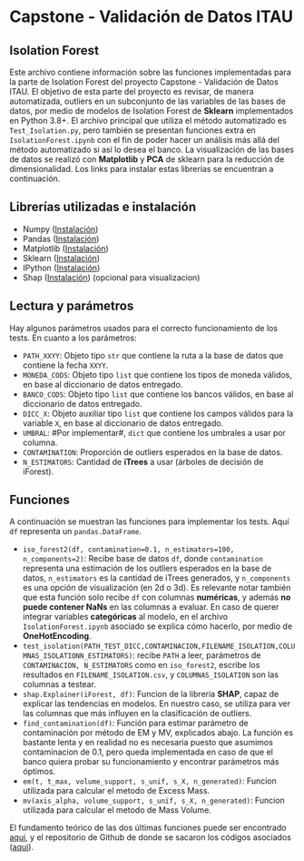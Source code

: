 # Capstone - Validación de Datos ITAU
## Isolation Forest

Este archivo contiene información sobre las funciones implementadas para la parte de Isolation Forest del proyecto Capstone - Validación de Datos ITAU. El objetivo de esta parte del proyecto es revisar, de manera automatizada, outliers en un subconjunto de las variables de las bases de datos, por medio de modelos de Isolation Forest de **Sklearn** implementados en Python 3.8+. El archivo principal que utiliza el método automatizado es ``Test_Isolation.py``, pero también se presentan funciones extra en ``IsolationForest.ipynb`` con el fin de poder hacer un análisis más allá del método automatizado si así lo desea el banco. La visualización de las bases de datos se realizó con **Matplotlib** y **PCA** de sklearn para la reducción de dimensionalidad. Los links para instalar estas librerías se encuentran a continuación.

## Librerías utilizadas e instalación

- Numpy ([Instalación](https://numpy.org/install/))
- Pandas ([Instalación](https://pandas.pydata.org/docs/getting_started/install.html))
- Matplotlib ([Instalación](https://matplotlib.org/stable/users/installing/index.html))
- Sklearn ([Instalación](https://scikit-learn.org/stable/install.html))
- IPython ([Instalación](https://ipython.org/install.html))
- Shap ([Instalación](https://shap.readthedocs.io/en/latest/index.html)) (opcional para visualizacion)

## Lectura y parámetros
Hay algunos parámetros usados para el correcto funcionamiento de los tests. En cuanto a los parámetros:
- `PATH_XXYY`: Objeto tipo `str` que contiene la ruta a la base de datos que contiene la fecha `XXYY`.
- `MONEDA_CODS`: Objeto tipo `list` que contiene los tipos de moneda válidos, en base al diccionario de datos entregado. 
- `BANCO_CODS`: Objeto tipo `list` que contiene los bancos válidos, en base al diccionario de datos entregado. 
- `DICC_X`: Objeto auxiliar tipo `list` que contiene los campos válidos para la variable `X`, en base al diccionario de datos entregado. 
- `UMBRAL`: #Por implementar#, `dict` que contiene los umbrales a usar por columna.
- ``CONTAMINATION``: Proporción de outliers esperados en la base de datos.
- ``N_ESTIMATORS``: Cantidad de **iTrees** a usar (árboles de decisión de iForest). 

## Funciones

A continuación se muestran las funciones para implementar los tests. Aquí `df` representa un `pandas.DataFrame`.

- `iso_forest2(df, contamination=0.1, n_estimators=100, n_components=2)`: Recibe base de datos `df`, donde `contamination` representa una estimación de los outliers esperados en la base de datos, `n_estimators` es la cantidad de iTrees generados, y `n_components` es una opción de visualización (en 2d o 3d). Es relevante notar también que esta función solo recibe ``df`` con columnas **numéricas**, y además **no puede contener NaNs** en las columnas a evaluar. En caso de querer integrar variables **categóricas** al modelo, en el archivo ``IsolationForest.ipynb`` asociado se explica cómo hacerlo, por medio de **OneHotEncoding**. 
- ``test_isolation(PATH_TEST_DICC,CONTAMINACION,FILENAME_ISOLATION,COLUMNAS_ISOLATIONN_ESTIMATORS)``: recibe ``PATH`` a leer, parámetros de ``CONTAMINACION, N_ESTIMATORS`` como en ``iso_forest2``, escribe los resultados en ``FILENAME_ISOLATION.csv``, y ``COLUMNAS_ISOLATION`` son las columnas a testear.
-  ``shap.Explainer(iForest, df)``: Funcion de la libreria **SHAP**, capaz de explicar las tendencias en modelos. En nuestro caso, se utiliza para ver las columnas que más influyen en la clasificación de outliers.
-  ``find_contamination(df)``: Función para estimar parámetro de contaminación por método de EM y MV, explicados abajo. La función es bastante lenta y en realidad no es necesaria puesto que asumimos contaminacion de 0.1, pero queda implementada en caso de que el banco quiera probar su funcionamiento y encontrar parámetros más óptimos.
- ``em(t, t_max, volume_support, s_unif, s_X, n_generated)``: Funcion utilizada para calcular el metodo de Excess Mass.
- ``mv(axis_alpha, volume_support, s_unif, s_X, n_generated)``: Funcion utilizada para calcular el metodo de Mass Volume.

El fundamento teórico de las dos últimas funciones puede ser encontrado [aqui](https://arxiv.org/abs/1607.01152), y el repositorio de Github de donde se sacaron los códigos asociados ([aqui](https://github.com/ngoix/EMMV_benchmarks/blob/master/em.py)).

